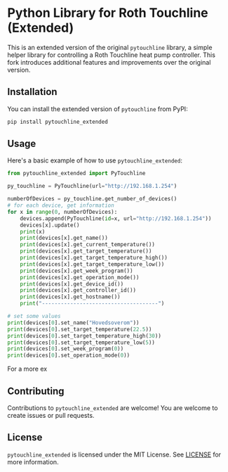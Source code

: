 # Python Library for Roth Touchline (Extended)

This is an extended version of the original `pytouchline` library, a simple helper library for controlling a Roth Touchline heat pump controller. This fork introduces additional features and improvements over the original version.

## Installation

You can install the extended version of `pytouchline` from PyPI:

```bash
pip install pytouchline_extended
```

## Usage

Here's a basic example of how to use `pytouchline_extended`:

```python
from pytouchline_extended import PyTouchline

py_touchline = PyTouchline(url="http://192.168.1.254")

numberOfDevices = py_touchline.get_number_of_devices()
# for each device, get information
for x in range(0, numberOfDevices):
	devices.append(PyTouchline(id=x, url="http://192.168.1.254"))
	devices[x].update()
	print(x)
	print(devices[x].get_name())
	print(devices[x].get_current_temperature())
	print(devices[x].get_target_temperature())
	print(devices[x].get_target_temperature_high())
	print(devices[x].get_target_temperature_low())
	print(devices[x].get_week_program())
	print(devices[x].get_operation_mode())
	print(devices[x].get_device_id())
	print(devices[x].get_controller_id())
	print(devices[x].get_hostname())
	print("-------------------------------------")

# set some values
print(devices[0].set_name("Hovedsoverom"))
print(devices[0].set_target_temperature(22.5))
print(devices[0].set_target_temperature_high(30))
print(devices[0].set_target_temperature_low(5))
print(devices[0].set_week_program(0))
print(devices[0].set_operation_mode(0))
```

For a more ex

## Contributing

Contributions to `pytouchline_extended` are welcome! You are welcome to create issues or pull requests.

## License

`pytouchline_extended` is licensed under the MIT License. See [LICENSE](LICENSE) for more information.
```